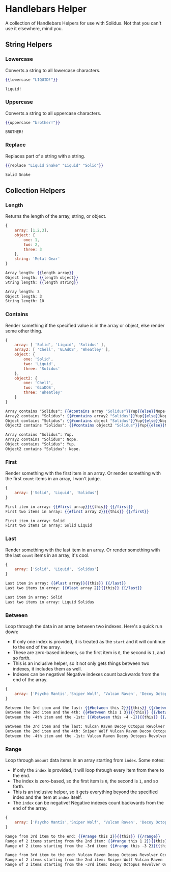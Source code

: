 # Handlebars Helper

A collection of Handlebars Helpers for use with Solidus. Not that you can't use it elsewhere, mind you.

## String Helpers

### Lowercase

Converts a string to all lowercase characters.

```handlebars
{{lowercase "LIQUID!"}}

liquid!
```

### Uppercase

Converts a string to all uppercase characters.

```handlebars
{{uppercase "brother!"}}

BROTHER!
```

### Replace

Replaces part of a string with a string.

```handlebars
{{replace "Liquid Snake" "Liquid" "Solid"}}

Solid Snake
```

## Collection Helpers

### Length

Returns the length of the array, string, or object.

```javascript
{
	array: [1,2,3],
	object: {
		one: 1,
		two: 2,
		three: 3
	},
	string: 'Metal Gear'
}
```

```handlebars
Array length: {{length array}}
Object length: {{length object}}
String length: {{length string}}

Array length: 3
Object length: 3
String length: 10
```

### Contains

Render something if the specified value is in the array or object, else render some other thing.

```javascript
{
	array: [ 'Solid', 'Liquid', 'Solidus' ],
	array2: [ 'Chell', 'GLAdOS', 'Wheatley' ],
	object: {
		one: 'Solid',
		two: 'Liquid',
		three: 'Solidus'
	},
	object2: {
		one: 'Chell',
		two: 'GLaDOS',
		three: 'Wheatley'
	}
}
```

```handlebars
Array contains "Solidus": {{#contains array "Solidus"}}Yup{{else}}Nope{{/contains}}.
Array2 contains "Solidus": {{#contains array2 "Solidus"}}Yup{{else}}Nope{{/contains}}.
Object contains "Solidus": {{#contains object "Solidus"}}Yup{{else}}Nope{{/contains}}.
Object2 contains "Solidus": {{#contains object2 "Solidus"}}Yup{{else}}Nope{{/contains}}.

Array contains "Solidus": Yup.
Array2 contains "Solidus": Nope.
Object contains "Solidus": Yup.
Object2 contains "Solidus": Nope.
```

### First

Render something with the first item in an array. Or render something with the first `count` items in an array, I won't judge.

```javascript
{
	array: ['Solid', 'Liquid', 'Solidus']
}
```

```handlebars
First item in array: {{#first array}}{{this}} {{/first}}
First two items in array: {{#first array 2}}{{this}} {{/first}}

First item in array: Solid
First two items in array: Solid Liquid
```

### Last

Render something with the last item in an array. Or render something with the last `count` items in an array, it's cool.

```javascript
{
	array: ['Solid', 'Liquid', 'Solidus']
}
```

```handlebars
Last item in array: {{#last array}}{{this}} {{/last}}
Last two items in array: {{#last array 2}}{{this}} {{/last}}

Last item in array: Solid
Last two items in array: Liquid Solidus 
```

### Between

Loop through the data in an array between two indexes. Here's a quick run down:

- If only one index is provided, it is treated as the `start` and it will continue to the end of the array.
- These are zero-based indexes, so the first item is `0`, the second is `1`, and so forth.
- This is an inclusive helper, so it not only gets things between two indexes, it includes them as well.
- Indexes can be negative! Negative indexes count backwards from the end of the array.

```javascript
{
	array: ['Psycho Mantis','Sniper Wolf', 'Vulcan Raven', 'Decoy Octopus', 'Revolver Ocelot', 'Liquid Snake']
}
```

```handlebars
Between the 3rd item and the last: {{#between this 2}}{{this}} {{/between}}
Between the 2nd item and the 4th: {{#between this 1 3}}{{this}} {{/between}}
Between the -4th item and the -1st: {{#between this -4 -1}}{{this}} {{/between}}

Between the 3rd item and the last: Vulcan Raven Decoy Octopus Revolver Ocelot Liquid Snake 
Between the 2nd item and the 4th: Sniper Wolf Vulcan Raven Decoy Octopus
Between the -4th item and the -1st: Vulcan Raven Decoy Octopus Revolver Ocelot
```

### Range

Loop through `amount` data items in an array starting from `index`. Some notes:

- If only the `index` is provided, it will loop through every item from there to the end.
- The index is zero-based, so the first item is `0`, the second is `1`, and so forth.
- This is an inclusive helper, so it gets everything beyond the specified index and the item at `index` itself.
- The `index` can be negative! Negative indexes count backwards from the end of the array.

```javascript
{
	array: ['Psycho Mantis','Sniper Wolf', 'Vulcan Raven', 'Decoy Octopus', 'Revolver Ocelot', 'Liquid Snake']
}
```

```handlebars
Range from 3rd item to the end: {{#range this 2}}{{this}} {{/range}}
Range of 2 items starting from the 2nd item: {{#range this 1 2}}{{this}} {{/range}}
Range of 2 items starting from the -3rd item: {{#range this -3 2}}{{this}} {{/range}}

Range from 3rd item to the end: Vulcan Raven Decoy Octopus Revolver Ocelot Liquid Snake
Range of 2 items starting from the 2nd item: Sniper Wolf Vulcan Raven
Range of 2 items starting from the -3rd item: Decoy Octopus Revolver Ocelot
```